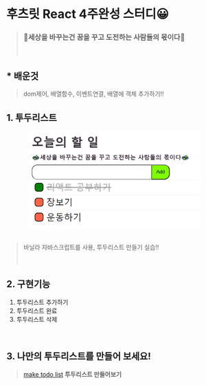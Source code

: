 # 후츠릿 React 4주완성 스터디😀

> ### 💫세상을 바꾸는건 꿈을 꾸고 도전하는 사람들의 몫이다💫
>
> <br />

## \* 배운것

> dom제어, 배열함수, 이벤트연결, 배열에 객체 추가하기!!
> <br />

## 1. 투두리스트

<div align="center">
    <img src="./src/images/todo_pview.png" width="400px">
</div>
<br />

> <p>바닐라 자바스크립트를 사용, 투두리스트 만들기 실습!!</p>
> <br />

## 2. 구현기능

<ol>
    <li>투두리스트 추가하기</li>
    <li>투두리스트 완료</li>
    <li>투두리스트 삭제</li>
</ol>
<br />

## 3. 나만의 투두리스트를 만들어 보세요!

> [make todo list](https://sseon000.github.io/Studychutzrit/) <b>투두리스트 만들어보기
